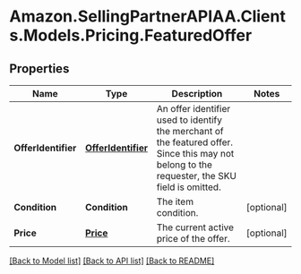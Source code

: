 # Amazon.SellingPartnerAPIAA.Clients.Models.Pricing.FeaturedOffer
## Properties

Name | Type | Description | Notes
------------ | ------------- | ------------- | -------------
**OfferIdentifier** | [**OfferIdentifier**](OfferIdentifier.md) | An offer identifier used to identify the merchant of the featured offer. Since this may not belong to the requester, the SKU field is omitted. | 
**Condition** | **Condition** | The item condition. | [optional] 
**Price** | [**Price**](Price.md) | The current active price of the offer. | [optional] 

[[Back to Model list]](../README.md#documentation-for-models) [[Back to API list]](../README.md#documentation-for-api-endpoints) [[Back to README]](../README.md)


